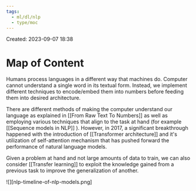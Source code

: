 ```yaml
---
tags:
  - ml/dl/nlp
  - type/moc
---
```

Created: 2023-09-07 18:38

# Map of Content

Humans process languages in a different way that machines do. Computer cannot understand a single word in its textual form. Instead, we implement different techniques to encode/embed them into numbers before feeding them into desired architecture.

There are different methods of making the computer understand our language as explained in [[From Raw Text To Numbers]] as well as employing various techniques that align to the task at hand (for example [[Sequence models in NLP]] ). However, in 2017, a significant breakthrough happened with the introduction of [[Transformer architecture]] and it's utilization of self-attention mechanism that has pushed forward the performance of natural language models. 

Given a problem at hand and not large amounts of data to train, we can also consider [[Transfer learning]] to exploit the knowledge gained from a previous task to improve the generalization of another.

![][nlp-timeline-of-nlp-models.png]

